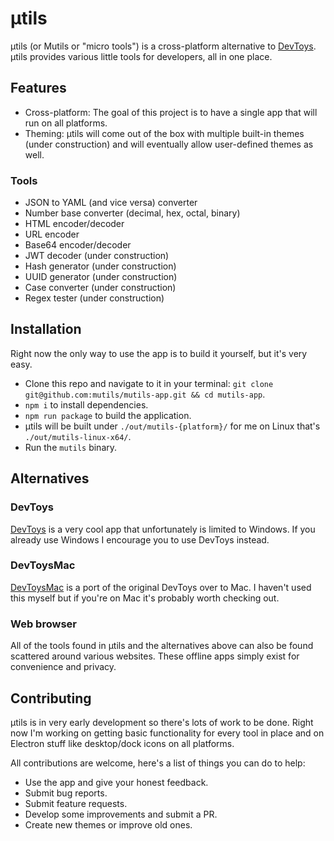 # μtils

μtils (or Mutils or "micro tools") is a cross-platform alternative to [DevToys](https://devtoys.app/). μtils provides various little tools for developers, all in one place.

## Features

* Cross-platform: The goal of this project is to have a single app that will run on all platforms.
* Theming: μtils will come out of the box with multiple built-in themes (under construction) and will eventually allow user-defined themes as well. 

### Tools

* JSON to YAML (and vice versa) converter
* Number base converter (decimal, hex, octal, binary)
* HTML encoder/decoder
* URL encoder
* Base64 encoder/decoder
* JWT decoder (under construction)
* Hash generator (under construction)
* UUID generator (under construction)
* Case converter (under construction)
* Regex tester (under construction)

## Installation

Right now the only way to use the app is to build it yourself, but it's very easy. 

* Clone this repo and navigate to it in your terminal: `git clone git@github.com:mutils/mutils-app.git && cd mutils-app`.
* `npm i` to install dependencies.
* `npm run package` to build the application.
* μtils will be built under `./out/mutils-{platform}/` for me on Linux that's `./out/mutils-linux-x64/`.
* Run the `mutils` binary.

## Alternatives

### DevToys

[DevToys](https://devtoys.app/) is a very cool app that unfortunately is limited to Windows. If you already use Windows I encourage you to use DevToys instead.

### DevToysMac

[DevToysMac](https://github.com/ObuchiYuki/DevToysMac) is a port of the original DevToys over to Mac. I haven't used this myself but if you're on Mac it's probably worth checking out. 

### Web browser

All of the tools found in μtils and the alternatives above can also be found scattered around various websites. These offline apps simply exist for convenience and privacy. 

## Contributing

μtils is in very early development so there's lots of work to be done. Right now I'm working on getting basic functionality for every tool in place and on Electron stuff like desktop/dock icons on all platforms.

All contributions are welcome, here's a list of things you can do to help:

* Use the app and give your honest feedback.
* Submit bug reports.
* Submit feature requests.
* Develop some improvements and submit a PR.
* Create new themes or improve old ones. 
